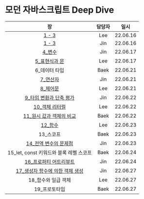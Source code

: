 # 모던 자바스크립트 Deep Dive

|  장   | 담당자 |   일시   |
| :---: | :----: | :------: |
| [1 - 3](1-3/Lee/README.md) |  Lee   | 22.06.16 |
| [1 - 3](1-3/Jin/README.md) |  Jin   | 22.06.16 |
| [4_변수](4_변수/Jin/README.md) | Jin | 22.06.17 |
| [5_표현식과 문](5_표현식과%20문/Lee/README.md) | Lee | 22.06.17 |
| 6_데이터 타입 | Baek | 22.06.21 |
| [7_연산자](7_연산자/Jin/README.md) | Jin | 22.06.21 |
| [8_제어문](8_제어문/Lee/README.md) | Lee | 22.06.21 |
| [9_타입 변환과 단축 평가](9_타입%20변환과%20단축%20평가/Jin/README.md) | Jin | 22.06.22 |
| [10_객체 리터럴](10_객체%20리터럴/Lee) | Lee | 22.06.22 |
| [11_원시 값과 객체의 비교](11_원시%20값과%20객체의%20비교/Baek) | Baek | 22.06.22 |
| [12_함수](12_함수/Lee) | Lee | 22.06.23 |
| 13_스코프 | Baek | 22.06.23 |
| [14_전역 변수의 문제점](14_전역%20변수의%20문제점/Jin/README.md) | Jin | 22.06.23 |
| 15_let, const 키워드와 블록 레벨 스코프 | Baek | 22.06.24 |
| [16_프로퍼티 어트리뷰트](16_프로퍼티%20어트리뷰트/Jin/README.md) | Jin | 22.06.24 |
| [17_생성자 함수에 의한 객체 생성](17_생성자%20함수에%20의한%20객체%20생성/Jin/README.md) | Jin | 22.06.27 |
| 18_함수와 일급 객체 | Lee | 22.06.27 |
| 19_프로토타입 | Baek | 22.06.27 |

